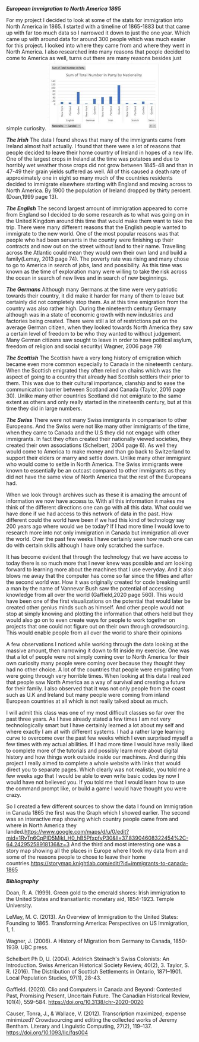 **_European Immigration to North America 1865_**

For my project I decided to look at some of the stats for immigration into North America in 1865. I started with a timeline of 1865-1883 but that came up with far too much data so I narrowed it down to just the one year. Which came up with around data for around 300 people which was much easier for this project. I looked into where they came from and where they went in North America. I also researched into many reasons that people decided to come to America as well, turns out there are many reasons besides just simple curiosity.
![graph](https://github.com/Adam33dp/-hist3814-materials/blob/main/Immigration%20Graph.jpg)

**_The Irish_**
The data I found shows that many of the immigrants came from Ireland almost half actually. I found that there were a lot of reasons that people decided to leave their home country of Ireland in hopes of a new life. One of the largest crops in Ireland at the time was potatoes and due to horribly wet weather those crops did not grow between 1845-48 and than in 47-49 their grain yields suffered as well. All of this caused a death rate of approximately one in eight so many much of the countries residents decided to immigrate elsewhere starting with England and moving across to North America. By 1900 the population of Ireland dropped by thirty percent.(Doan,1999 page 13).

**_The English_**
The second largest amount of immigration appeared to come from England so I decided to do some research as to what was going on in the United Kingdom around this time that would make them want to take the trip. There were many different reasons that the English people wanted to immigrate to the new world. One of the most popular reasons was that people who had been servants in the country were finishing up their contracts and now out on the street without land to their name. Travelling across the Atlantic could mean  they  would own their own land and build a family(Lemay, 2013 page 74). The poverty rate was rising and many chose to go to America in search of jobs, land and possibility. As this time was known as the time of exploration many were willing to take the risk across the ocean in search of new lives and in search of new beginnings.

**_The Germans_**
Although many Germans at the time were very patriotic towards their country, it did make it harder for many of them to leave but certainly did not completely stop them. As at this time emigration from the country was also rather high. During the nineteenth century Germany although was in a state of economic growth with new industries and factories being created. There were still a lot of restrictions put on the average German citizen, when they looked towards North America they saw a certain level of freedom to be who they wanted to without judgement. Many German citizens saw sought to leave in order to have political asylum, freedom of religion and social security( Wagner, 2006 page 79)

**_The Scottish_**
The Scottish have a very long history of emigration which became even more common especially to Canada in the nineteenth century. When the Scottish emigrated they often relied on chains which was the aspect of going to a country that already had Scottish settlers their prior to them. This was due to their cultural importance, clanship and to ease the communication barrier between Scotland and Canada (Taylor, 2016 page 30). Unlike many other countries Scotland did not emigrate to the same extent as others and only really started in the nineteenth century, but at this time they did in large numbers.


**_The Swiss_**
There were not many Swiss immigrants in comparison to other Europeans. And the Swiss were not like many other immigrants of the time, when they came to Canada and the U.S they did not engage with other immigrants. In fact they often created their nationally viewed societies, they created their own associations (Schelbert, 2004 page 6). As well they would come to America to make money and than go back to Switzerland to support their elders or marry and settle down. Unlike many other immigrant who would come to settle in North America. The Swiss immigrants were known to essentially be an outcast compared to other immigrants as they did not have the same view of North America that the rest of the Europeans had.


When we look through archives such as these it is amazing the amount of information we now have access to. With all this information it makes me think of the different directions one can go with all this data. What could we have done if we had access to this network of data in the past. How different could the world have been if we had this kind of technology say 200 years ago where would we be today? If I had more time I would love to research more into not only immigration in Canada but immigration all over the world. Over the past few weeks I have certainly seen how much one can do with certain skills although I have only scratched the surface.

It has become evident that through the technology that we have access to today there is so much more that I never knew was possible and am looking forward to learning more about the machines that I use everyday. And it also blows me away that the computer has come so far since the fifties and after the second world war. How it was originally created for code breaking until a man by the name of Vannevar Bush saw the potential of accessing knowledge from all over the world (Gaffield,2020 page 560). This would have been one of the first visualizations on the potential that would later be created other genius minds such as himself. And other people would not stop at simply knowing and plotting the information that others held but they would also go on to even create ways for people to work together on projects that one could not figure out on their own through crowdsourcing. This would enable people from all over the world to share their opinions

A few observations I noticed while working through the data looking at the massive amount, then narrowing it down to fit inside my exercise. One was that a lot of people were not simply coming over to North America for their own curiosity many people were coming over because they thought they had no other choice. A lot of the countries that people were emigrating from were going through very horrible times. When looking at this data I realized that people saw North America as a way of survival and creating a future for their family. I also observed that it was not only people from the coast such as U.K and Ireland but many people were coming from inland European countries at all which is not really talked about as much.

I will admit this class was one of my most difficult classes so far over the past three years. As I have already stated a few times I am not very technologically smart but I have certainly learned a lot about my self and where exactly I am at with different systems. I had a rather large learning curve to overcome over the past few weeks which I even surprised myself a few times with my actual abilities. If I had more time I would have really liked to complete more of the tutorials and possibly learn more about digital history and how things work outside inside our machines. And during this project I really aimed to complete a whole website with links that would direct you to separate pages. Which clearly was not realistic, you told me a few weeks ago that I would be able to even write basic codes by now I would have not believed you. If you told me that I would learn how to use the command prompt like, or build a game I would have thought you were crazy.


So I created a few different sources to show the data I found on Immigration in Canada 1865 the first was the Graph which I showed earlier. The second was an interactive map showing which country people came from and where in North America they landed.https://www.google.com/maps/d/u/0/edit?mid=1RvTn6CpPID5MjkI_H0_hB5PfxpfyP30&ll=37.83904608322454%2C-64.24295258918136&z=3 And the third and most interesting one was a story map showing all the places in Europe where I took my data from and some of the reasons people to chose to leave their home countries.https://storymap.knightlab.com/edit/?id=immigrants-to-canada-1865












**_Bibliography_**

Doan, R. A. (1999). Green gold to the emerald shores: Irish immigration to the United States and transatlantic monetary aid, 1854-1923. Temple University.

LeMay, M. C. (2013). An Overview of Immigration to the United States: Founding to 1865. Transforming America: Perspectives on US Immigration, 1, 1.

Wagner, J. (2006). A History of Migration from Germany to Canada, 1850-1939. UBC press.

Schelbert Ph D, U. (2004). Adelrich Steinach's Swiss Colonists: An Introduction. Swiss American Historical Society Review, 40(2), 3.
Taylor, S. R. (2016). The Distribution of Scottish Settlements in Ontario, 1871–1901. Local Population Studies, 97(1), 28-43.

Gaffield. (2020). Clio and Computers in Canada and Beyond: Contested Past, Promising Present, Uncertain Future. The Canadian Historical Review, 101(4), 559–584. https://doi.org/10.3138/chr-2020-0020

Causer, Tonra, J., & Wallace, V. (2012). Transcription maximized; expense minimized? Crowdsourcing and editing the collected works of Jeremy Bentham. Literary and Linguistic Computing, 27(2), 119–137. https://doi.org/10.1093/llc/fqs004
